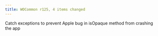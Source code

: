 ```yaml
---
title: WOCommon r125, 4 items changed
---
```


Catch exceptions to prevent Apple bug in isOpaque method from crashing the app
